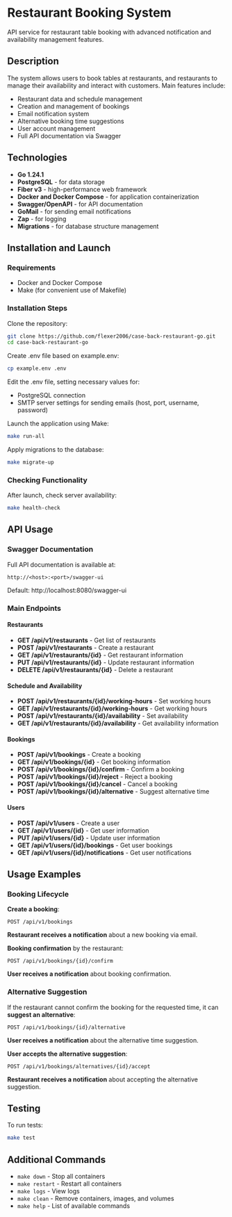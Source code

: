 # Restaurant Booking System

API service for restaurant table booking with advanced notification and availability management features.

## Description

The system allows users to book tables at restaurants, and restaurants to manage their availability and interact with customers. Main features include:
- Restaurant data and schedule management
- Creation and management of bookings
- Email notification system
- Alternative booking time suggestions
- User account management
- Full API documentation via Swagger

## Technologies

- **Go 1.24.1**
- **PostgreSQL** - for data storage
- **Fiber v3** - high-performance web framework
- **Docker and Docker Compose** - for application containerization
- **Swagger/OpenAPI** - for API documentation
- **GoMail** - for sending email notifications
- **Zap** - for logging
- **Migrations** - for database structure management

## Installation and Launch

### Requirements

- Docker and Docker Compose
- Make (for convenient use of Makefile)

### Installation Steps

Clone the repository:
```bash
git clone https://github.com/flexer2006/case-back-restaurant-go.git
cd case-back-restaurant-go
```

Create .env file based on example.env:
```bash
cp example.env .env
```

Edit the .env file, setting necessary values for:
   - PostgreSQL connection
   - SMTP server settings for sending emails (host, port, username, password)

Launch the application using Make:
```bash
make run-all
```

Apply migrations to the database:
```bash
make migrate-up
```

### Checking Functionality

After launch, check server availability:
```bash
make health-check
```

## API Usage

### Swagger Documentation

Full API documentation is available at:
```
http://<host>:<port>/swagger-ui
```

Default: http://localhost:8080/swagger-ui

### Main Endpoints

#### Restaurants
- **GET /api/v1/restaurants** - Get list of restaurants
- **POST /api/v1/restaurants** - Create a restaurant
- **GET /api/v1/restaurants/{id}** - Get restaurant information
- **PUT /api/v1/restaurants/{id}** - Update restaurant information
- **DELETE /api/v1/restaurants/{id}** - Delete a restaurant

#### Schedule and Availability
- **POST /api/v1/restaurants/{id}/working-hours** - Set working hours
- **GET /api/v1/restaurants/{id}/working-hours** - Get working hours
- **POST /api/v1/restaurants/{id}/availability** - Set availability
- **GET /api/v1/restaurants/{id}/availability** - Get availability information

#### Bookings
- **POST /api/v1/bookings** - Create a booking
- **GET /api/v1/bookings/{id}** - Get booking information
- **POST /api/v1/bookings/{id}/confirm** - Confirm a booking
- **POST /api/v1/bookings/{id}/reject** - Reject a booking
- **POST /api/v1/bookings/{id}/cancel** - Cancel a booking
- **POST /api/v1/bookings/{id}/alternative** - Suggest alternative time

#### Users
- **POST /api/v1/users** - Create a user
- **GET /api/v1/users/{id}** - Get user information
- **PUT /api/v1/users/{id}** - Update user information
- **GET /api/v1/users/{id}/bookings** - Get user bookings
- **GET /api/v1/users/{id}/notifications** - Get user notifications

## Usage Examples

### Booking Lifecycle

**Create a booking**:
```
POST /api/v1/bookings
```

**Restaurant receives a notification** about a new booking via email.

**Booking confirmation** by the restaurant:
```
POST /api/v1/bookings/{id}/confirm
```

**User receives a notification** about booking confirmation.

### Alternative Suggestion

If the restaurant cannot confirm the booking for the requested time, it can **suggest an alternative**:
```
POST /api/v1/bookings/{id}/alternative
```

**User receives a notification** about the alternative time suggestion.

**User accepts the alternative suggestion**:
```
POST /api/v1/bookings/alternatives/{id}/accept
```

**Restaurant receives a notification** about accepting the alternative suggestion.

## Testing

To run tests:
```bash
make test
```

## Additional Commands

- `make down` - Stop all containers
- `make restart` - Restart all containers
- `make logs` - View logs
- `make clean` - Remove containers, images, and volumes
- `make help` - List of available commands
